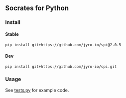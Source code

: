 ## Socrates for Python

### Install

#### Stable

```bash
pip install git+https://github.com/jyro-io/spi@2.0.5
```

#### Dev

```bash
pip install git+https://github.com/jyro-io/spi.git
```

### Usage

See [tests.py](tests.py) for example code.
